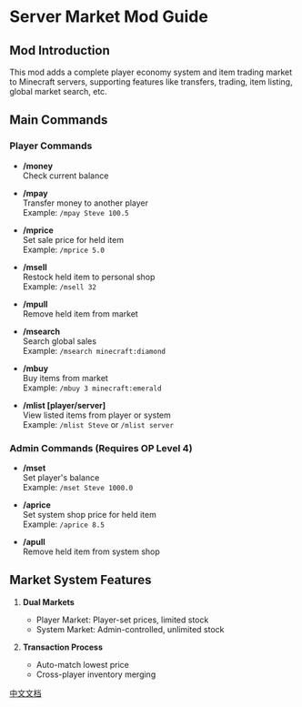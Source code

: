 # Server Market Mod Guide

## Mod Introduction
This mod adds a complete player economy system and item trading market to Minecraft servers, supporting features like transfers, trading, item listing, global market search, etc.

## Main Commands

### Player Commands
- **/money**  
  Check current balance

- **/mpay <player> <amount>**  
  Transfer money to another player  
  Example: `/mpay Steve 100.5`

- **/mprice <price>**  
  Set sale price for held item  
  Example: `/mprice 5.0`

- **/msell <quantity>**  
  Restock held item to personal shop  
  Example: `/msell 32`

- **/mpull**  
  Remove held item from market

- **/msearch <itemID>**  
  Search global sales  
  Example: `/msearch minecraft:diamond`

- **/mbuy <quantity> <itemID>**  
  Buy items from market  
  Example: `/mbuy 3 minecraft:emerald`

- **/mlist [player/server]**  
  View listed items from player or system  
  Example: `/mlist Steve` or `/mlist server`

### Admin Commands (Requires OP Level 4)
- **/mset <player> <amount>**  
  Set player's balance  
  Example: `/mset Steve 1000.0`

- **/aprice <price>**  
  Set system shop price for held item  
  Example: `/aprice 8.5`

- **/apull**  
  Remove held item from system shop

## Market System Features
1. **Dual Markets**
   - Player Market: Player-set prices, limited stock
   - System Market: Admin-controlled, unlimited stock

2. **Transaction Process**
   - Auto-match lowest price
   - Cross-player inventory merging

[中文文档](./README.md)